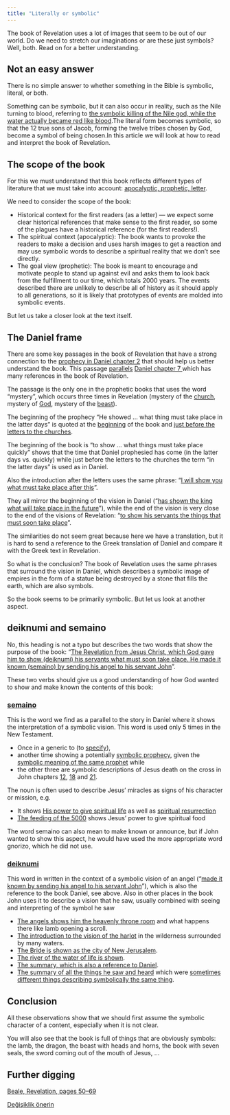```yaml
---
title: "Literally or symbolic"
---
```



The book of Revelation uses a lot of images that seem to be out of our world. Do we need to stretch our imaginations or are these just symbols? Well, both. Read on for a better understanding.


## Not an easy answer

<a name="95e0"></a>
There is no simple answer to whether something in the Bible is symbolic, literal, or both.

Something can be symbolic, but it can also occur in reality, such as the Nile turning to blood, referring to [the symbolic killing of the Nile god, while the water actually became red like blood](https://www.bibleserver.com/NIV/Exodus7%3A14-24).The literal form becomes symbolic, so that the 12 true sons of Jacob, forming the twelve tribes chosen by God, become a symbol of being chosen.In this article we will look at how to read and interpret the book of Revelation.


## The scope of the book

<a name="b0bd"></a>
For this we must understand that this book reflects different types of literature that we must take into account: [apocalyptic, prophetic, letter](../../../background/literature/expl/the-book-of-revelation-how-to-read-it).

We need to consider the scope of the book:

- Historical context for the first readers (as a letter) — we expect some clear historical references that make sense to the first reader, so some of the plagues have a historical reference (for the first readers!).
- The spiritual context (apocalyptic): The book wants to provoke the readers to make a decision and uses harsh images to get a reaction and may use symbolic words to describe a spiritual reality that we don’t see directly.
- The goal view (prophetic): The book is meant to encourage and motivate people to stand up against evil and asks them to look back from the fulfillment to our time, which totals 2000 years. The events described there are unlikely to describe all of history as it should apply to all generations, so it is likely that prototypes of events are molded into symbolic events.


But let us take a closer look at the text itself.


## The Daniel frame

<a name="c39c"></a>
There are some key passages in the book of Revelation that have a strong connection to the [prophecy in Daniel chapter 2](https://www.bibleserver.com/NIV/Daniel2%3A28-45) that should help us better understand the book. This passage [parallels](../../../bible/daniel/expl/the-four-kingdoms-in-daniel) [Daniel chapter 7 ](https://www.bibleserver.com/NIV/Daniel7)which has many references in the book of Revelation.

The passage is the only one in the prophetic books that uses the word “mystery”, which occurs three times in Revelation (mystery of the [church](https://www.bibleserver.com/NIV/Revelation1%3A20), mystery of [God](https://www.bibleserver.com/NIV/Revelation10%3A7), mystery of the [beast](https://www.bibleserver.com/NIV/Revelation17%3A5)).

The beginning of the prophecy “He showed … what thing must take place in the latter days” is quoted at the [beginning](https://www.bibleserver.com/NIV/Revelation1%3A1) of the book and [just before the letters to the churches](https://www.bibleserver.com/NIV/Revelation1%3A19).

The beginning of the book is “to show … what things must take place quickly” shows that the time that Daniel prophesied has come (in the latter days vs. quickly) while just before the letters to the churches the term “in the latter days” is used as in Daniel.

Also the introduction after the letters uses the same phrase: “[I will show you what must take place after this](https://www.bibleserver.com/NIV/Revelation4%3A1)”.

They all mirror the beginning of the vision in Daniel (“[has shown the king what will take place in the future](https://www.bibleserver.com/NIV/Daniel2%3A45)”), while the end of the vision is very close to the end of the visions of Revelation: “[to show his servants the things that must soon take place](https://www.bibleserver.com/NIV/Revelation22%3A6)”.

The similarities do not seem great because here we have a translation, but it is hard to send a reference to the Greek translation of Daniel and compare it with the Greek text in Revelation.

So what is the conclusion? The book of Revelation uses the same phrases that surround the vision in Daniel, which describes a symbolic image of empires in the form of a statue being destroyed by a stone that fills the earth, which are also symbols.

So the book seems to be primarily symbolic. But let us look at another aspect.


## deiknumi and semaino

<a name="27d2"></a>
No, this heading is not a typo but describes the two words that show the purpose of the book: “[The Revelation from Jesus Christ, which God gave him to show (deiknumi) his servants what must soon take place. He made it known (semaino) by sending his angel to his servant John](https://www.bibleserver.com/NIV/Revelation1%3A1)”.

These two verbs should give us a good understanding of how God wanted to show and make known the contents of this book:


### [semaino](https://biblehub.com/greek/4591.htm)

<a name="e9fa"></a>
This is the word we find as a parallel to the story in Daniel where it shows the interpretation of a symbolic vision. This word is used only 5 times in the New Testament.

- Once in a generic to (to [specify](https://www.bibleserver.com/NIV/Acts25%3A27)),
- another time showing a potentially [symbolic prophecy](https://www.bibleserver.com/NIV/Acts11%3A28), given the [symbolic meaning of the same prophet](https://www.bibleserver.com/NIV/Acts21%3A10-11) while
- the other three are symbolic descriptions of Jesus death on the cross in John chapters [12](https://www.bibleserver.com/NIV/John12%3A33), [18](https://www.bibleserver.com/NIV/John18%3A32) and [21](https://www.bibleserver.com/NIV/John21%3A19).


The noun is often used to describe Jesus’ miracles as signs of his character or mission, e.g.

- It shows [His power to give spiritual life](https://www.bibleserver.com/NIV/John4%3A46-54) as well as [spiritual resurrection](https://www.bibleserver.com/NIV/John5%3A19-29)
- [The feeding of the 5000](https://www.bibleserver.com/NIV/Matthew16%3A5-12) shows Jesus’ power to give spiritual food


The word semaino can also mean to make known or announce, but if John wanted to show this aspect, he would have used the more appropriate word gnorizo, which he did not use.


### [deiknumi](https://biblehub.com/greek/1166.htm)

<a name="08d2"></a>
This word in written in the context of a symbolic vision of an angel (“[made it known by sending his angel to his servant John](https://www.bibleserver.com/NIV/Revelation1%3A1)”), which is also the reference to the book Daniel, see above. Also in other places in the book John uses it to describe a vision that he saw, usually combined with seeing and interpreting of the symbol he saw

- [The angels shows him the heavenly throne room](https://www.bibleserver.com/NIV/Revelation4%3A1) and what happens there like lamb opening a scroll.
- [The introduction to the vision of the harlot](https://www.bibleserver.com/NIV/Revelation17%3A1) in the wilderness surrounded by many waters.
- [The Bride is shown as the city of New Jerusalem](https://www.bibleserver.com/NIV/Revelation21%3A9-10).
- [The river of the water of life is shown](https://www.bibleserver.com/NIV/Revelation22%3A1).
- [The summary, which is also a reference to Daniel](https://www.bibleserver.com/NIV/Revelation22%3A6).
- [The summary of all the things he saw and heard](https://www.bibleserver.com/NIV/Revelation22%3A8) which were [sometimes different things describing symbolically the same thing](https://www.bibleserver.com/NIV/Revelation5%3A5-6).



## Conclusion

<a name="44ce"></a>
All these observations show that we should first assume the symbolic character of a content, especially when it is not clear.

You will also see that the book is full of things that are obviously symbols: the lamb, the dragon, the beast with heads and horns, the book with seven seals, the sword coming out of the mouth of Jesus, …


## Further digging

<a name="5181"></a>
[Beale, Revelation, pages 50–69](../../../gen/background/ressources/how-to-study-the-book-of-revelation#7557)






[Değişiklik önerin](https://github.com/revelation-today/revelation-today/blob/main/exampleSite/content/docs/background/literature/expl/literally-or-symbolic.md)
